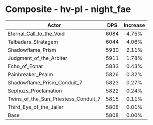 # Composite - hv-pl - night_fae
| Actor | DPS | Increase |
|---|:---:|:---:|
|Eternal_Call_to_the_Void|6084|4.75%|
|Talbadars_Stratagem|6044|4.06%|
|Shadowflame_Prism|5930|2.11%|
|Judgment_of_the_Arbiter|5911|1.78%|
|Echo_of_Eonar|5833|0.43%|
|Painbreaker_Psalm|5826|0.32%|
|Shadowflame_Prism_Conduit_7|5823|0.27%|
|Sephuzs_Proclamation|5822|0.24%|
|Twins_of_the_Sun_Priestess_Conduit_7|5815|0.11%|
|Third_Eye_of_the_Jailer|5808|0.01%|
|Base|5808|0.00%|
